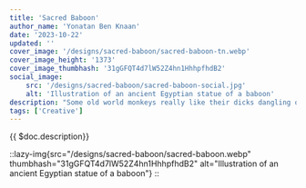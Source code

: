 ```yaml
---
title: 'Sacred Baboon'
author_name: 'Yonatan Ben Knaan'
date: '2023-10-22'
updated: ''
cover_image: '/designs/sacred-baboon/sacred-baboon-tn.webp'
cover_image_height: '1373'
cover_image_thumbhash: '31gGFQT4d7lW52Z4hn1HhhpfhdB2'
social_image: 
    src: '/designs/sacred-baboon/sacred-baboon-social.jpg'
    alt: 'Illustration of an ancient Egyptian statue of a baboon'
description: "Some old world monkeys really like their dicks dangling out without a care in the world, so what if you're a god's caregiver"
tags: ['Creative']
---
```

{{ $doc.description}}

::lazy-img{src="/designs/sacred-baboon/sacred-baboon.webp" thumbhash="31gGFQT4d7lW52Z4hn1HhhpfhdB2" alt="Illustration of an ancient Egyptian statue of a baboon"}
::

<!-- ![Illustration of an ancient Egyptian statue of a baboon](/designs/sacred-baboon/sacred-baboon.webp) -->